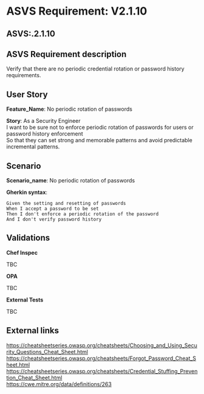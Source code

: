 # ASVS Requirement: V2.1.10

## ASVS:.2.1.10

## ASVS Requirement description

Verify that there are no periodic credential rotation or password history requirements.

## User Story

**Feature_Name**: No periodic rotation of passwords

**Story**:
As a Security Engineer\
I want to be sure not to enforce periodic rotation of passwords for users or password history enforcement\
So that they can set strong and memorable patterns and avoid predictable incremental patterns.

## Scenario

**Scenario_name**: No periodic rotation of passwords

**Gherkin syntax**:

```gherkin
Given the setting and resetting of passwords
When I accept a password to be set
Then I don't enforce a periodic rotation of the password
And I don't verify password history
```

## Validations

**Chef Inspec**

TBC

**OPA**

TBC

**External Tests**

TBC

## External links

<https://cheatsheetseries.owasp.org/cheatsheets/Choosing_and_Using_Security_Questions_Cheat_Sheet.html> \
<https://cheatsheetseries.owasp.org/cheatsheets/Forgot_Password_Cheat_Sheet.html> \
<https://cheatsheetseries.owasp.org/cheatsheets/Credential_Stuffing_Prevention_Cheat_Sheet.html> \
<https://cwe.mitre.org/data/definitions/263>

